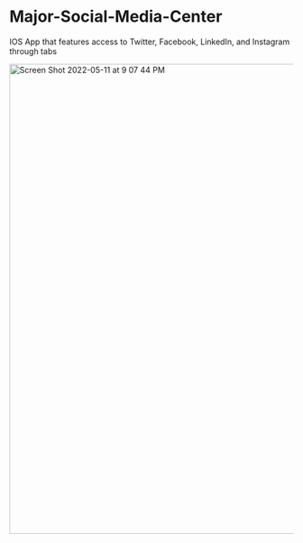 # Major-Social-Media-Center
IOS App that features access to Twitter, Facebook, LinkedIn, and Instagram through tabs


<img width="832" alt="Screen Shot 2022-05-11 at 9 07 44 PM" src="https://user-images.githubusercontent.com/46411498/167977815-0f6a6c66-d2b4-48be-afbc-81ffa82a0d72.png">
